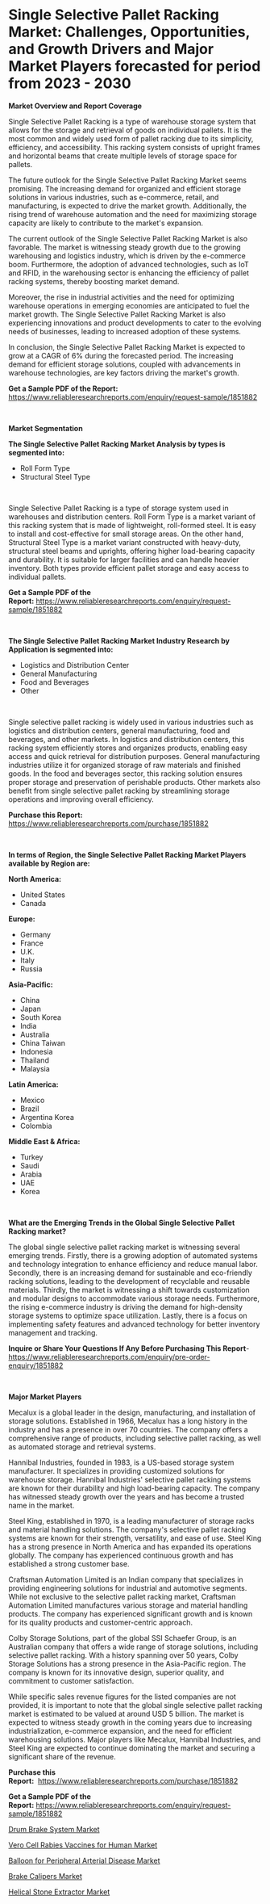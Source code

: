 <p><h1>Single Selective Pallet Racking Market: Challenges, Opportunities, and Growth Drivers and Major Market Players forecasted for period from 2023 - 2030</h1></p><p><strong>Market Overview and Report Coverage</strong></p>
<p><p>Single Selective Pallet Racking is a type of warehouse storage system that allows for the storage and retrieval of goods on individual pallets. It is the most common and widely used form of pallet racking due to its simplicity, efficiency, and accessibility. This racking system consists of upright frames and horizontal beams that create multiple levels of storage space for pallets.</p><p>The future outlook for the Single Selective Pallet Racking Market seems promising. The increasing demand for organized and efficient storage solutions in various industries, such as e-commerce, retail, and manufacturing, is expected to drive the market growth. Additionally, the rising trend of warehouse automation and the need for maximizing storage capacity are likely to contribute to the market's expansion.</p><p>The current outlook of the Single Selective Pallet Racking Market is also favorable. The market is witnessing steady growth due to the growing warehousing and logistics industry, which is driven by the e-commerce boom. Furthermore, the adoption of advanced technologies, such as IoT and RFID, in the warehousing sector is enhancing the efficiency of pallet racking systems, thereby boosting market demand.</p><p>Moreover, the rise in industrial activities and the need for optimizing warehouse operations in emerging economies are anticipated to fuel the market growth. The Single Selective Pallet Racking Market is also experiencing innovations and product developments to cater to the evolving needs of businesses, leading to increased adoption of these systems.</p><p>In conclusion, the Single Selective Pallet Racking Market is expected to grow at a CAGR of 6% during the forecasted period. The increasing demand for efficient storage solutions, coupled with advancements in warehouse technologies, are key factors driving the market's growth.</p></p>
<p><strong>Get a Sample PDF of the Report:</strong> <a href="https://www.reliableresearchreports.com/enquiry/request-sample/1851882">https://www.reliableresearchreports.com/enquiry/request-sample/1851882</a></p>
<p>&nbsp;</p>
<p><strong>Market Segmentation</strong></p>
<p><strong>The Single Selective Pallet Racking Market Analysis by types is segmented into:</strong></p>
<p><ul><li>Roll Form Type</li><li>Structural Steel Type</li></ul></p>
<p>&nbsp;</p>
<p><p>Single Selective Pallet Racking is a type of storage system used in warehouses and distribution centers. Roll Form Type is a market variant of this racking system that is made of lightweight, roll-formed steel. It is easy to install and cost-effective for small storage areas. On the other hand, Structural Steel Type is a market variant constructed with heavy-duty, structural steel beams and uprights, offering higher load-bearing capacity and durability. It is suitable for larger facilities and can handle heavier inventory. Both types provide efficient pallet storage and easy access to individual pallets.</p></p>
<p><strong>Get a Sample PDF of the Report:</strong>&nbsp;<a href="https://www.reliableresearchreports.com/enquiry/request-sample/1851882">https://www.reliableresearchreports.com/enquiry/request-sample/1851882</a></p>
<p>&nbsp;</p>
<p><strong>The Single Selective Pallet Racking Market Industry Research by Application is segmented into:</strong></p>
<p><ul><li>Logistics and Distribution Center</li><li>General Manufacturing</li><li>Food and Beverages</li><li>Other</li></ul></p>
<p>&nbsp;</p>
<p><p>Single selective pallet racking is widely used in various industries such as logistics and distribution centers, general manufacturing, food and beverages, and other markets. In logistics and distribution centers, this racking system efficiently stores and organizes products, enabling easy access and quick retrieval for distribution purposes. General manufacturing industries utilize it for organized storage of raw materials and finished goods. In the food and beverages sector, this racking solution ensures proper storage and preservation of perishable products. Other markets also benefit from single selective pallet racking by streamlining storage operations and improving overall efficiency.</p></p>
<p><strong>Purchase this Report:</strong>&nbsp; <a href="https://www.reliableresearchreports.com/purchase/1851882">https://www.reliableresearchreports.com/purchase/1851882</a></p>
<p>&nbsp;</p>
<p><strong>In terms of Region, the Single Selective Pallet Racking Market Players available by Region are:</strong></p>
<p>
    <p> <strong> North America: </strong>
        <ul>
            <li>United States</li>
            <li>Canada</li>
        </ul>
        </p> 
    <p> <strong> Europe: </strong>
        <ul>
            <li>Germany</li>
            <li>France</li>
            <li>U.K.</li>
            <li>Italy</li>
            <li>Russia</li>
        </ul>
        </p> 
    <p> <strong> Asia-Pacific: </strong>
        <ul>
            <li>China</li>
            <li>Japan</li>
            <li>South Korea</li>
            <li>India</li>
            <li>Australia</li>
            <li>China Taiwan</li>
            <li>Indonesia</li>
            <li>Thailand</li>
            <li>Malaysia</li>
        </ul>
        </p> 
    <p> <strong> Latin America: </strong>
        <ul>
            <li>Mexico</li>
            <li>Brazil</li>
            <li>Argentina Korea</li>
            <li>Colombia</li>
        </ul>
        </p> 
    <p> <strong> Middle East & Africa: </strong>
        <ul>
            <li>Turkey</li>
            <li>Saudi</li>
            <li>Arabia</li>
            <li>UAE</li>
            <li>Korea</li>
        </ul>
    </p>
    </p>
<p>&nbsp;</p>
<p><strong>What are the Emerging Trends in the Global Single Selective Pallet Racking market?</strong></p>
<p><p>The global single selective pallet racking market is witnessing several emerging trends. Firstly, there is a growing adoption of automated systems and technology integration to enhance efficiency and reduce manual labor. Secondly, there is an increasing demand for sustainable and eco-friendly racking solutions, leading to the development of recyclable and reusable materials. Thirdly, the market is witnessing a shift towards customization and modular designs to accommodate various storage needs. Furthermore, the rising e-commerce industry is driving the demand for high-density storage systems to optimize space utilization. Lastly, there is a focus on implementing safety features and advanced technology for better inventory management and tracking.</p></p>
<p><strong>Inquire or Share Your Questions If Any Before Purchasing This Report</strong>- <a href="https://www.reliableresearchreports.com/enquiry/pre-order-enquiry/1851882">https://www.reliableresearchreports.com/enquiry/pre-order-enquiry/1851882</a></p>
<p>&nbsp;</p>
<p><strong>Major Market Players</strong></p>
<p><p>Mecalux is a global leader in the design, manufacturing, and installation of storage solutions. Established in 1966, Mecalux has a long history in the industry and has a presence in over 70 countries. The company offers a comprehensive range of products, including selective pallet racking, as well as automated storage and retrieval systems.</p><p>Hannibal Industries, founded in 1983, is a US-based storage system manufacturer. It specializes in providing customized solutions for warehouse storage. Hannibal Industries' selective pallet racking systems are known for their durability and high load-bearing capacity. The company has witnessed steady growth over the years and has become a trusted name in the market.</p><p>Steel King, established in 1970, is a leading manufacturer of storage racks and material handling solutions. The company's selective pallet racking systems are known for their strength, versatility, and ease of use. Steel King has a strong presence in North America and has expanded its operations globally. The company has experienced continuous growth and has established a strong customer base.</p><p>Craftsman Automation Limited is an Indian company that specializes in providing engineering solutions for industrial and automotive segments. While not exclusive to the selective pallet racking market, Craftsman Automation Limited manufactures various storage and material handling products. The company has experienced significant growth and is known for its quality products and customer-centric approach.</p><p>Colby Storage Solutions, part of the global SSI Schaefer Group, is an Australian company that offers a wide range of storage solutions, including selective pallet racking. With a history spanning over 50 years, Colby Storage Solutions has a strong presence in the Asia-Pacific region. The company is known for its innovative design, superior quality, and commitment to customer satisfaction.</p><p>While specific sales revenue figures for the listed companies are not provided, it is important to note that the global single selective pallet racking market is estimated to be valued at around USD 5 billion. The market is expected to witness steady growth in the coming years due to increasing industrialization, e-commerce expansion, and the need for efficient warehousing solutions. Major players like Mecalux, Hannibal Industries, and Steel King are expected to continue dominating the market and securing a significant share of the revenue.</p></p>
<p><strong>Purchase this Report:</strong>&nbsp;&nbsp;<a href="https://www.reliableresearchreports.com/purchase/1851882">https://www.reliableresearchreports.com/purchase/1851882</a></p>
<p></p>
<p><strong>Get a Sample PDF of the Report:</strong>&nbsp;<a href="https://www.reliableresearchreports.com/enquiry/request-sample/1851882">https://www.reliableresearchreports.com/enquiry/request-sample/1851882</a></p>
<p><p><a href="https://www.linkedin.com/pulse/decoding-drum-brake-system-market-deep-dive-latest-trends-a7p6c/">Drum Brake System Market</a></p><p><a href="https://medium.com/@henrywheeler53/vero-cell-rabies-vaccines-for-human-market-comprehensive-assessment-by-type-application-and-967d5f57040a">Vero Cell Rabies Vaccines for Human Market</a></p><p><a href="https://medium.com/@nicholasgarcia1914/balloon-for-peripheral-arterial-disease-market-size-and-market-trends-complete-industry-overview-650694fda856">Balloon for Peripheral Arterial Disease Market</a></p><p><a href="https://www.linkedin.com/pulse/brake-calipers-market-size-growth-forecast-from-2023--sio6c/">Brake Calipers Market</a></p><p><a href="https://github.com/vimar16th/Market-Research-Report-List-1/blob/main/helical-stone-extractor-market.md">Helical Stone Extractor Market</a></p></p>